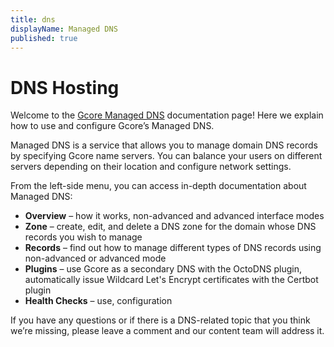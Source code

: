 ```yaml
---
title: dns
displayName: Managed DNS
published: true
---
```

# DNS Hosting

Welcome to the <a href="https://gcore.com/dns" target="_blank">Gcore Managed DNS</a> documentation page! Here we explain how to use and configure Gcore’s Managed DNS.

Managed DNS is a service that allows you to manage domain DNS records by specifying Gcore name servers. You can balance your users on different servers depending on their location and configure network settings.

From the left-side menu, you can access in-depth documentation about Managed DNS:

- **Overview** – how it works, non-advanced and advanced interface modes
- **Zone** – create, edit, and delete a DNS zone for the domain whose DNS records you wish to manage
- **Records** – find out how to manage different types of DNS records using non-advanced or advanced mode
- **Plugins** – use Gcore as a secondary DNS with the OctoDNS plugin, automatically issue Wildcard Let's Encrypt certificates with the Certbot plugin
- **Health Checks** – use, configuration

If you have any questions or if there is a DNS-related topic that you think we’re missing, please leave a comment and our content team will address it.
